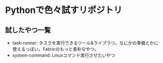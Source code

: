 # Pythonで色々試すリポジトリ

## 試したやつ一覧
- task-runner: タスクを実行できるツール&ライブラリ。なにかの準備とかに使えるっぽい。Fabricのもっと素朴なやつ。
- system-command: Linuxコマンド実行させたいやつ 
